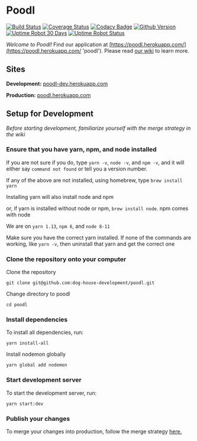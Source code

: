 # Poodl

[![Build Status](https://travis-ci.org/dog-house-development/poodl.svg?branch=dev)](https://travis-ci.org/dog-house-development/poodl)
[![Coverage Status](https://coveralls.io/repos/github/dog-house-development/poodl/badge.svg?branch=dev&service=github)](https://coveralls.io/github/dog-house-development/poodl?branch=dev&service=github)
[![Codacy Badge](https://api.codacy.com/project/badge/Grade/63b5098b43bc458ea3e5ef8de9f5bc8b)](https://www.codacy.com/app/DogHouseDevelopment/poodl?utm_source=github.com&utm_medium=referral&utm_content=dog-house-development/poodl&utm_campaign=Badge_Grade)
[![Github Version](https://img.shields.io/github/release/dog-house-development/poodl.svg?style=flat)](https://github.com/dog-house-development/poodl/releases)
[![Uptime Robot 30 Days](https://img.shields.io/uptimerobot/ratio/m781947640-2764269a69a56d48f8edc5db.svg?style=flat)](https://poodl.herokuapp.com/)
[![Uptime Robot Status](https://img.shields.io/uptimerobot/status/m781947640-2764269a69a56d48f8edc5db.svg?style=flat)](https://poodl.herokuapp.com/)

_Welcome to Poodl!_ Find our application at [https://poodl.herokuapp.com/](https://poodl.herokuapp.com/ 'poodl'). Please read [our wiki](https://github.com/dog-house-development/poodl/wiki 'poodl wiki') to learn more.

## Sites

**Development:** [poodl-dev.herokuapp.com](http://poodl-dev.herokuapp.com/)

**Production:** [poodl.herokuapp.com](http://poodl-dev.herokuapp.com/)

## Setup for Development

_Before starting development, familiarize yourself with
the merge strategy in the wiki_

### Ensure that you have yarn, npm, and node installed

If you are not sure if you do, type `yarn -v`, `node -v`,
and `npm -v`, and it will either say `command not found`
or tell you a version number.

If any of the above are not installed, using homebrew,
type `brew install yarn`

Installing yarn will also install node and npm

or, if yarn is installed without node or npm,
`brew install node`. npm comes with node

We are on `yarn 1.13`, `npm 6`, and `node 8-11`

Make sure you have the correct yarn installed.
If none of the commands are working, like `yarn -v`,
then uninstall that yarn and get the correct one

### Clone the repository onto your computer

Clone the repository

```
git clone git@github.com:dog-house-development/poodl.git
```

Change directory to poodl

```
cd poodl
```

### Install dependencies

To install all dependencies, run:

```
yarn install-all
```

Install nodemon globally

```
yarn global add nodemon
```

### Start development server

To start the development server, run:

```
yarn start:dev
```

### Publish your changes

To merge your changes into production, follow the
merge strategy
[here.](https://github.com/dog-house-development/poodl/wiki/Git-Merging-Strategy)
